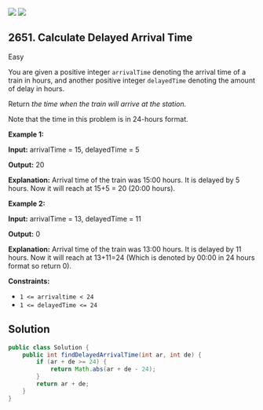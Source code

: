 [![](https://img.shields.io/github/stars/javadev/LeetCode-in-Java?label=Stars&style=flat-square)](https://github.com/javadev/LeetCode-in-Java)
[![](https://img.shields.io/github/forks/javadev/LeetCode-in-Java?label=Fork%20me%20on%20GitHub%20&style=flat-square)](https://github.com/javadev/LeetCode-in-Java/fork)

## 2651\. Calculate Delayed Arrival Time

Easy

You are given a positive integer `arrivalTime` denoting the arrival time of a train in hours, and another positive integer `delayedTime` denoting the amount of delay in hours.

Return _the time when the train will arrive at the station._

Note that the time in this problem is in 24-hours format.

**Example 1:**

**Input:** arrivalTime = 15, delayedTime = 5

**Output:** 20

**Explanation:** Arrival time of the train was 15:00 hours. It is delayed by 5 hours. Now it will reach at 15+5 = 20 (20:00 hours).

**Example 2:**

**Input:** arrivalTime = 13, delayedTime = 11

**Output:** 0

**Explanation:** Arrival time of the train was 13:00 hours. It is delayed by 11 hours. Now it will reach at 13+11=24 (Which is denoted by 00:00 in 24 hours format so return 0).

**Constraints:**

*   `1 <= arrivaltime < 24`
*   `1 <= delayedTime <= 24`

## Solution

```java
public class Solution {
    public int findDelayedArrivalTime(int ar, int de) {
        if (ar + de >= 24) {
            return Math.abs(ar + de - 24);
        }
        return ar + de;
    }
}
```